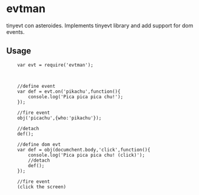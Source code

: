 # evtman
tinyevt con asteroides. Implements tinyevt library and add support for dom events.

## Usage

``` jss
    var evt = require('evtman');
    
    
    
    //define event
    var def = evt.on('pikachu',function(){
        console.log('Pica pica pica chu!');
    });
    
    //fire event
    obj('picachu',{who:'pikachu'});

    //detach
    def();

    //define dom evt
    var def = obj(documchent.body,'click',function(){
        console.log('Pica pica pica chu! (click)');
        //detach
        def();
    });

    //fire event
    (click the screen)
    
    



```


